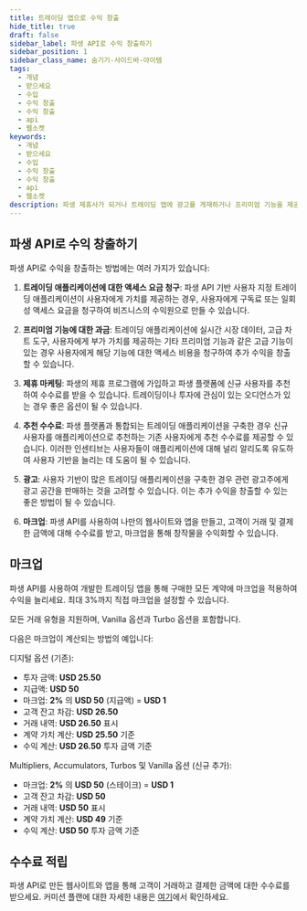 ```yaml
---
title: 트레이딩 앱으로 수익 창출
hide_title: true
draft: false
sidebar_label: 파생 API로 수익 창출하기
sidebar_position: 1
sidebar_class_name: 숨기기-사이드바-아이템
tags:
  - 개념
  - 받으세요
  - 수입
  - 수익 창출
  - 수익 창출
  - api
  - 웹소켓
keywords:
  - 개념
  - 받으세요
  - 수입
  - 수익 창출
  - 수익 창출
  - api
  - 웹소켓
description: 파생 제휴사가 되거나 트레이딩 앱에 광고를 게재하거나 프리미엄 기능을 제공하여 파생 API로 수익을 창출하는 방법을 알아보세요.
---
```


## 파생 API로 수익 창출하기

파생 API로 수익을 창출하는 방법에는 여러 가지가 있습니다:

1. **트레이딩 애플리케이션에 대한 액세스 요금 청구**: 파생 API 기반 사용자 지정 트레이딩 애플리케이션이 사용자에게 가치를 제공하는 경우, 사용자에게 구독료 또는 일회성 액세스 요금을 청구하여 비즈니스의 수익원으로 만들 수 있습니다.

2. **프리미엄 기능에 대한 과금**: 트레이딩 애플리케이션에 실시간 시장 데이터, 고급 차트 도구, 사용자에게 부가 가치를 제공하는 기타 프리미엄 기능과 같은 고급 기능이 있는 경우 사용자에게 해당 기능에 대한 액세스 비용을 청구하여 추가 수익을 창출할 수 있습니다.

3. **제휴 마케팅**: 파생의 제휴 프로그램에 가입하고 파생 플랫폼에 신규 사용자를 추천하여 수수료를 받을 수 있습니다. 트레이딩이나 투자에 관심이 있는 오디언스가 있는 경우 좋은 옵션이 될 수 있습니다.

4. **추천 수수료**: 파생 플랫폼과 통합되는 트레이딩 애플리케이션을 구축한 경우 신규 사용자를 애플리케이션으로 추천하는 기존 사용자에게 추천 수수료를 제공할 수 있습니다. 이러한 인센티브는 사용자들이 애플리케이션에 대해 널리 알리도록 유도하여 사용자 기반을 늘리는 데 도움이 될 수 있습니다.

5. **광고**: 사용자 기반이 많은 트레이딩 애플리케이션을 구축한 경우 관련 광고주에게 광고 공간을 판매하는 것을 고려할 수 있습니다. 이는 추가 수익을 창출할 수 있는 좋은 방법이 될 수 있습니다.

6. **마크업**: 파생 API를 사용하여 나만의 웹사이트와 앱을 만들고, 고객이 거래 및 결제한 금액에 대해 수수료를 받고, 마크업을 통해 창작물을 수익화할 수 있습니다.

## 마크업

파생 API를 사용하여 개발한 트레이딩 앱을 통해 구매한 모든 계약에 마크업을 적용하여 수익을 늘리세요. 최대 3%까지 직접 마크업을 설정할 수 있습니다.

모든 거래 유형을 지원하며, Vanilla 옵션과 Turbo 옵션을 포함합니다.

다음은 마크업이 계산되는 방법의 예입니다:

디지털 옵션 (기존):

- 투자 금액: **USD 25.50**
- 지급액: **USD 50**
- 마크업: **2%** 의 **USD 50** (지급액) = **USD 1**
- 고객 잔고 차감: **USD 26.50**
- 거래 내역: **USD 26.50** 표시
- 계약 가치 계산: **USD 25.50** 기준
- 수익 계산: **USD 26.50** 투자 금액 기준

Multipliers, Accumulators, Turbos 및 Vanilla 옵션 (신규 추가):

- 마크업: **2%** 의 **USD 50** (스테이크) = **USD 1**
- 고객 잔고 차감: **USD 50**
- 거래 내역: **USD 50** 표시
- 계약 가치 계산: **USD 49** 기준
- 수익 계산: **USD 50** 투자 금액 기준

## 수수료 적립

파생 API로 만든 웹사이트와 앱을 통해 고객이 거래하고 결제한 금액에 대한 수수료를 받으세요. 커미션 플랜에 대한 자세한 내용은 [여기](https://www.deriv.com/partners/affiliate-ib)에서 확인하세요.
